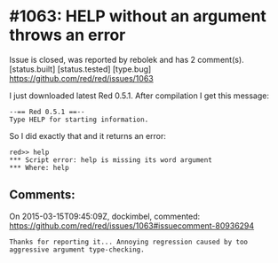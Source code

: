 
#1063: HELP without an argument throws an error
================================================================================
Issue is closed, was reported by rebolek and has 2 comment(s).
[status.built] [status.tested] [type.bug]
<https://github.com/red/red/issues/1063>

I just downloaded latest Red 0.5.1. After compilation I get this message:

```
--== Red 0.5.1 ==-- 
Type HELP for starting information. 
```

So I did exactly that and it returns an error:

```
red>> help
*** Script error: help is missing its word argument
*** Where: help
```



Comments:
--------------------------------------------------------------------------------

On 2015-03-15T09:45:09Z, dockimbel, commented:
<https://github.com/red/red/issues/1063#issuecomment-80936294>

    Thanks for reporting it... Annoying regression caused by too aggressive argument type-checking.

